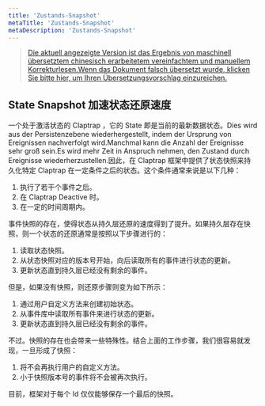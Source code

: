 ```yaml
---
title: 'Zustands-Snapshot'
metaTitle: 'Zustands-Snapshot'
metaDescription: 'Zustands-Snapshot'
---
```


> [Die aktuell angezeigte Version ist das Ergebnis von maschinell übersetztem chinesisch erarbeitetem vereinfachtem und manuellem Korrekturlesen.Wenn das Dokument falsch übersetzt wurde, klicken Sie bitte hier, um Ihren Übersetzungsvorschlag einzureichen.](https://crwd.in/newbeclaptrap)

## State Snapshot 加速状态还原速度

一个处于激活状态的 Claptrap ，它的 State 即是当前的最新数据状态。Dies wird aus der Persistenzebene wiederhergestellt, indem der Ursprung von Ereignissen nachverfolgt wird.Manchmal kann die Anzahl der Ereignisse sehr groß sein.Es wird mehr Zeit in Anspruch nehmen, den Zustand durch Ereignisse wiederherzustellen.因此，在 Claptrap 框架中提供了状态快照来持久化特定 Claptrap 在一定条件之后的状态。这个条件通常来说是以下几种：

1. 执行了若干个事件之后。
2. 在 Claptrap Deactive 时。
3. 在一定的时间周期内。

事件快照的存在，使得状态从持久层还原的速度得到了提升。如果持久层存在快照，则一个状态的还原通常是按照以下步骤进行的：

1. 读取状态快照。
2. 从状态快照对应的版本号开始，向后读取所有的事件进行状态的更新。
3. 更新状态直到持久层已经没有剩余的事件。

但是，如果没有快照，则还原步骤则变为如下所示：

1. 通过用户自定义方法来创建初始状态。
2. 从事件库中读取所有事件来进行状态的更新。
3. 更新状态直到持久层已经没有剩余的事件。

不过。快照的存在也会带来一些特殊性。结合上面的工作步骤，我们很容易就发现，一旦形成了快照：

1. 将不会再执行用户的自定义方法。
2. 小于快照版本号的事件将不会被再次执行。

目前，框架对于每个 Id 仅仅能够保存一个最后的快照。
